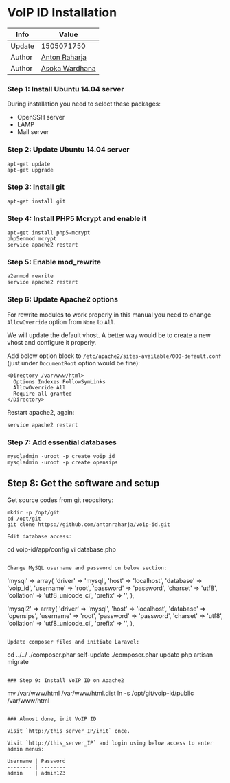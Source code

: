 # VoIP ID Installation

Info   | Value
------ | -----
Update | 1505071750
Author | [Anton Raharja](http://antonraharja.com)
Author | [Asoka Wardhana](http://asokawardhana.web.id/)

### Step 1: Install Ubuntu 14.04 server

During installation you need to select these packages:

- OpenSSH server
- LAMP
- Mail server

### Step 2: Update Ubuntu 14.04 server

```
apt-get update
apt-get upgrade
```

### Step 3: Install git

```
apt-get install git
```

### Step 4: Install PHP5 Mcrypt and enable it

```
apt-get install php5-mcrypt
php5enmod mcrypt
service apache2 restart
```

### Step 5: Enable mod_rewrite

```
a2enmod rewrite
service apache2 restart
```

### Step 6: Update Apache2 options

For rewrite modules to work properly in this manual you need to change `AllowOverride` option from `None` to `All`.

We will update the default vhost. A better way would be to create a new vhost and configure it properly.

Add below option block to `/etc/apache2/sites-available/000-default.conf` (just under `DocumentRoot` option would be fine):

```
<Directory /var/www/html>
  Options Indexes FollowSymLinks
  AllowOverride All
  Require all granted
</Directory>
```

Restart apache2, again:

```
service apache2 restart
```

### Step 7: Add essential databases

```
mysqladmin -uroot -p create voip_id
mysqladmin -uroot -p create opensips
```

## Step 8: Get the software and setup

Get source codes from git repository:

```
mkdir -p /opt/git
cd /opt/git
git clone https://github.com/antonraharja/voip-id.git

Edit database access:

```
cd voip-id/app/config
vi database.php
```

Change MySQL username and password on below section:

```
'mysql' => array(
        'driver'    => 'mysql',
        'host'      => 'localhost',
        'database'  => 'voip_id',
        'username'  => 'root',
        'password'  => 'password',
        'charset'   => 'utf8',
        'collation' => 'utf8_unicode_ci',
        'prefix'    => '',
),

'mysql2' => array(
         'driver'    => 'mysql',
         'host'      => 'localhost',
         'database'  => 'opensips',
         'username'  => 'root',
         'password'  => 'password',
         'charset'   => 'utf8',
         'collation' => 'utf8_unicode_ci',
         'prefix'    => '',
),
```

Update composer files and initiate Laravel:

```
cd ../../
./composer.phar self-update
./composer.phar update
php artisan migrate
```

### Step 9: Install VoIP ID on Apache2

```
mv /var/www/html /var/www/html.dist
ln -s /opt/git/voip-id/public /var/www/html
```

### Almost done, init VoIP ID

Visit `http://this_server_IP/init` once.

Visit `http://this_server_IP` and login using below access to enter admin menus:

Username | Password
-------- | --------
admin    | admin123
